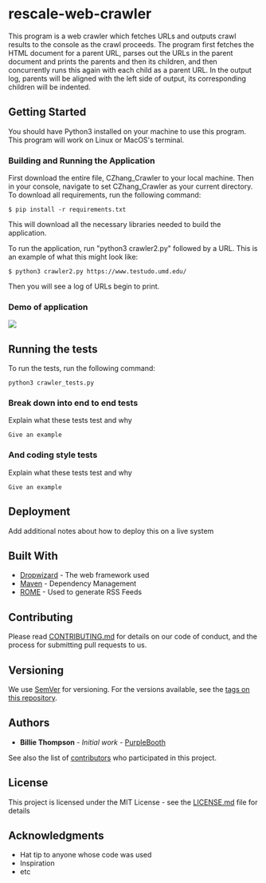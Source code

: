 # rescale-web-crawler

This program is a web crawler which fetches URLs and outputs crawl results to the console as the crawl proceeds.
The program first fetches the HTML document for a parent URL, parses out the URLs in the parent document and prints the parents and then its children, and then concurrently runs this again with each child as a parent URL. In the output log, parents will be aligned with the left side of output, its corresponding children will be indented.

## Getting Started

You should have Python3 installed on your machine to use this program. This program will work on Linux or MacOS's terminal.

### Building and Running the Application

First download the entire file, CZhang_Crawler to your local machine. Then in your console, navigate to set CZhang_Crawler as your current directory. To download all requirements, run the following command:
```
$ pip install -r requirements.txt
```
This will download all the necessary libraries needed to build the application.

To run the application, run "python3 crawler2.py" followed by a URL. This is an example of what this might look like:

```
$ python3 crawler2.py https://www.testudo.umd.edu/
```
Then you will see a log of URLs begin to print.

### Demo of application

![](Crawler_gif.gif)

## Running the tests

To run the tests, run the following command:
```
python3 crawler_tests.py 
```


### Break down into end to end tests

Explain what these tests test and why

```
Give an example
```

### And coding style tests

Explain what these tests test and why

```
Give an example
```

## Deployment

Add additional notes about how to deploy this on a live system

## Built With

* [Dropwizard](http://www.dropwizard.io/1.0.2/docs/) - The web framework used
* [Maven](https://maven.apache.org/) - Dependency Management
* [ROME](https://rometools.github.io/rome/) - Used to generate RSS Feeds

## Contributing

Please read [CONTRIBUTING.md](https://gist.github.com/PurpleBooth/b24679402957c63ec426) for details on our code of conduct, and the process for submitting pull requests to us.

## Versioning

We use [SemVer](http://semver.org/) for versioning. For the versions available, see the [tags on this repository](https://github.com/your/project/tags). 

## Authors

* **Billie Thompson** - *Initial work* - [PurpleBooth](https://github.com/PurpleBooth)

See also the list of [contributors](https://github.com/your/project/contributors) who participated in this project.

## License

This project is licensed under the MIT License - see the [LICENSE.md](LICENSE.md) file for details

## Acknowledgments

* Hat tip to anyone whose code was used
* Inspiration
* etc
